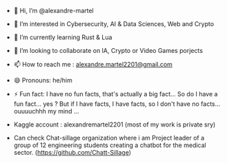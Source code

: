 - 👋 Hi, I’m @alexandre-martel
- 👀 I’m interested in Cybersecurity, AI & Data Sciences, Web and Crypto
- 🌱 I’m currently learning Rust & Lua
- 💞️ I’m looking to collaborate on IA,  Crypto or Video Games porjects
- 📫 How to reach me : alexandre.martel2201@gmail.com
- 😄 Pronouns: he/him
- ⚡ Fun fact: I have no fun facts, that's actually a big fact... So do I have a fun fact... yes ? But if I have facts, I have facts, so I don't have no facts... ouuuuchhh my mind ...

- Kaggle account : alexandremartel2201 (most of my work is private sry)
- Can check Chat-sillage organization where i am Project leader of a group of 12 engineering students creating a chatbot for the medical sector. (https://github.com/Chatt-Sillage)

<!---
alexandre-martel/alexandre-martel is a ✨ special ✨ repository because its `README.md` (this file) appears on your GitHub profile.
You can click the Preview link to take a look at your changes.
--->
